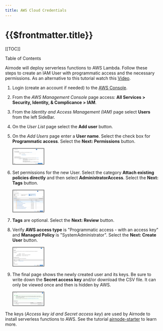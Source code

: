 ```yaml
---
title: AWS Cloud Credentials
---
```


# {{$frontmatter.title}}

[[TOC]]

<Version selectedVersion="next" />

<div class="toc-label">Table of Contents</div>

Airnode will deploy serverless functions to AWS Lambda. Follow these steps to create an IAM User with programmatic access and the necessary permissions. As an alternative to this tutorial watch this [Video](https://www.youtube.com/watch?v=KngM5bfpttA).

1. Login (create an account if needed) to the [AWS Console](https://console.aws.amazon.com/).

1. From the *AWS Management Console* page access: **All Services > Security, Identity, & Complicance > IAM**.

1. From the *Identity and Access Management (IAM)* page select **Users** from the left SideBar.

1. On the *User List* page select the **Add user** button.

1. On the *Add Users* page enter a **User name**. Select the check box for **Programmatic access**. Select the **Next: Permissions** button.

    <img style="border:solid gray 2px" src="./images-aws/aws-user.png" alt="drawing" width="100"/>

1. Set permissions for the new User. Select the category **Attach existing policies directly** and then select **AdministratorAccess**. Select the **Next: Tags** button.

    <img style="border:solid gray 2px" src="./images-aws/aws-set-permissions.png" alt="drawing" width="100"/>

1. **Tags** are optional. Select the **Next: Review** button.

1. Verify **AWS access type** is "Programmatic access - with an access key" and **Managed Policy** is "SystemAdministrator". Select the **Next: Create User** button.

    <img style="border:solid gray 2px" src="./images-aws/aws-verify.png" alt="drawing" width="100"/>

1. The final page shows the newly created user and its keys. Be sure to write down the **Secret access key** and/or download the CSV file. It can only be viewed once and then is hidden by AWS.

    <img style="border:solid gray 2px" src="./images-aws/aws-keys.png" alt="drawing" width="100"/>

The keys (*Access key id and Secret access key*) are used by Airnode to install serverless functions to AWS. See the tutorial [airnode-starter](../tutorials/airnode-starter.html) to learn more.
